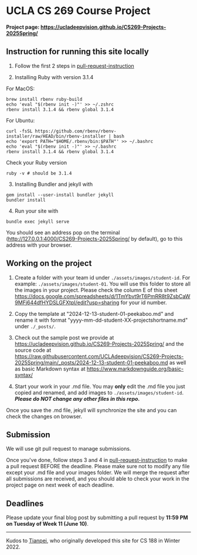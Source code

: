 # UCLA CS 269 Course Project

**Project page: https://ucladeepvision.github.io/CS269-Projects-2025Spring/**


## Instruction for running this site locally

1. Follow the first 2 steps in [pull-request-instruction](pull-request-instruction.md)

2. Installing Ruby with version 3.1.4 

For MacOS:
```
brew install rbenv ruby-build
echo 'eval "$(rbenv init -)"' >> ~/.zshrc
rbenv install 3.1.4 && rbenv global 3.1.4
```
For Ubuntu: 
```
curl -fsSL https://github.com/rbenv/rbenv-installer/raw/HEAD/bin/rbenv-installer | bash
echo 'export PATH="$HOME/.rbenv/bin:$PATH"' >> ~/.bashrc
echo 'eval "$(rbenv init -)"' >> ~/.bashrc
rbenv install 3.1.4 && rbenv global 3.1.4
```

Check your Ruby version
```
ruby -v # should be 3.1.4
```

3. Installing Bundler and jekyll with
```
gem install --user-install bundler jekyll
bundler install
```

4. Run your site with
```
bundle exec jekyll serve
```
You should see an address pop on the terminal (http://127.0.0.1:4000/CS269-Projects-2025Spring/ by default), go to this address with your browser.

## Working on the project

1. Create a folder with your team id under ```./assets/images/student-id```. For example: ```./assets/images/student-01```. You will use this folder to store all the images in your project. Please check the column E of this sheet https://docs.google.com/spreadsheets/d/1TmYbvt9rT6PmRR8t9ZsbCaW9MFj644dfHYDSLGFXtpI/edit?usp=sharing for your id number.

2. Copy the template at "2024-12-13-student-01-peekaboo.md" and rename it with format "yyyy-mm-dd-student-XX-projectshortname.md" under ```./_posts/```.

3. Check out the sample post we provide at https://ucladeepvision.github.io/CS269-Projects-2025Spring/ and the source code at https://raw.githubusercontent.com/UCLAdeepvision/CS269-Projects-2025Spring/main/_posts/2024-12-13-student-01-peekaboo.md as well as basic Markdown syntax at https://www.markdownguide.org/basic-syntax/

4. Start your work in your .md file. You may **only** edit the .md file you just copied and renamed, and add images to ```./assets/images/student-id```. ***Please do NOT change any other files in this repo.***

Once you save the .md file, jekyll will synchronize the site and you can check the changes on browser.

## Submission
We will use git pull request to manage submissions.

Once you've done, follow steps 3 and 4 in [pull-request-instruction](pull-request-instruction.md) to make a pull request BEFORE the deadline. Please make sure not to modify any file except your .md file and your images folder. We will merge the request after all submissions are received, and you should able to check your work in the project page on next week of each deadline.

## Deadlines  
Please update your final blog post by submitting a pull request by **11:59 PM on Tuesday of Week 11 (June 10)**.

-----

Kudos to [Tianpei](https://gutianpei.github.io/), who originally developed this site for CS 188 in Winter 2022.
